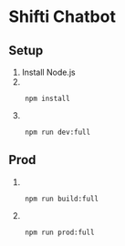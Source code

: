# Shifti Chatbot

## Setup

1.  Install Node.js
2.  
```shell
    npm install
```
3.
```shell
    npm run dev:full
```

## Prod

1.
```shell
    npm run build:full
```
2.
```shell
    npm run prod:full
```